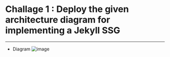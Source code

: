 # Challage 1 : Deploy the given architecture diagram for implementing a Jekyll SSG
***
* Diagram
![image](https://github.com/user-attachments/assets/5c86e442-02bf-408e-b392-3d54c556efda?width=250&height=400)
